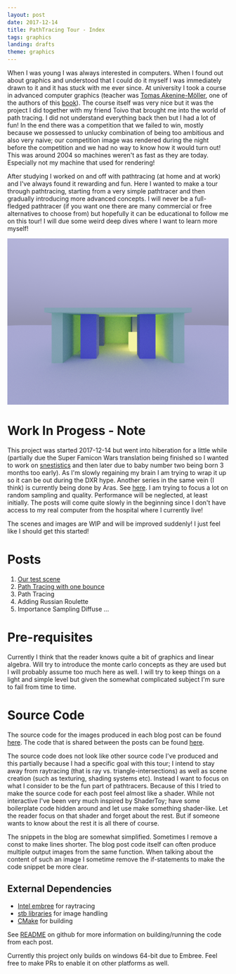```yaml
---
layout: post
date: 2017-12-14
title: PathTracing Tour - Index
tags: graphics
landing: drafts
theme: graphics
---
```

When I was young I was always interested in computers. When I found out about graphics and understood that I could do it myself I was immediately drawn to it and it has stuck with me ever since. At university I took a course in advanced computer graphics (teacher was [Tomas Akenine-Möller](@inversepixel), one of the authors of this [book](http://www.realtimerendering.com/book.html)). The course itself was very nice but it was the project I did together with my friend Toivo that brought me into the world of path tracing. I did not understand everything back then but I had a lot of fun! In the end there was a competition that we failed to win, mostly because we possessed to unlucky combination of being too ambitious and also very naive; our competition image was rendered during the night before the competition and we had no way to know how it would turn out! This was around 2004 so machines weren't as fast as they are today. Especially not my machine that used for rendering!

After studying I worked on and off with pathtracing (at home and at work) and I've always found it rewarding and fun. Here I wanted to make a tour through pathtracing, starting from a very simple pathtracer and then gradually introducing more advanced concepts. I will never be a full-fledged pathtracer (if you want one there are many commercial or free alternatives to choose from) but hopefully it can be educational to follow me on this tour! I will due some weird deep dives where I want to learn more myself!

![Sneak peak of things to come!](images/pathtracing-tour/image5-2.png)

# Work In Progess - Note

This project was started 2017-12-14 but went into hiberation for a little while (partially due the Super Famicon Wars translation being finished so I wanted to work on [snestistics](https://breakin.github.io/snestistics) and then later due to baby number two being born 3 months too early). As I'm slowly regaining my brain I am trying to wrap it up so it can be out during the DXR hype. Another series in the same vein (I think) is currently being done by Aras. See [here](http://aras-p.info/blog/2018/03/28/Daily-Pathtracer-Part-0-Intro/). I am trying to focus a lot on random sampling and quality. Performance will be neglected, at least initially. The posts will come quite slowly in the beginning since I don't have access to my real computer from the hospital where I currently live!

The scenes and images are WIP and will be improved suddenly! I just feel like I should get this started!

# Posts

1. [Our test scene](/pathtracing-tour-1)
2. [Path Tracing with one bounce](/pathtracing-tour-2)
3. Path Tracing
4. Adding Russian Roulette
5. Importance Sampling Diffuse
...

# Pre-requisites

Currently I think that the reader knows quite a bit of graphics and linear algebra. Will try to introduce the monte carlo concepts as they are used but I will probably assume too much here as well. I will try to keep things on a light and simple level but given the somewhat complicated subject I'm sure to fail from time to time.

# Source Code

The source code for the images produced in each blog post can be found [here](https://github.com/breakin/pathtracer). The code that is shared between the posts can be found [here](https://github.com/breakin/pathtracer/tree/master/shared_code).

The source code does not look like other source code I've produced and this partially because I had a specific goal with this tour; I intend to stay away from raytracing (that is ray vs. triangle-intersections) as well as scene creation (such as texturing, shading systems etc). Instead I want to focus on what I consider to be the fun part of pathtracers. Because of this I tried to make the source code for each post feel almost like a shader. While not interactive I've been very much inspired by ShaderToy; have some boilerplate code hidden around and let use make something shader-like. Let the reader focus on that shader and forget about the rest. But if someone wants to know about the rest it is all there of course.

The snippets in the blog are somewhat simplified. Sometimes I remove a const to make lines shorter. The blog post code itself can often produce multiple output images from the same function. When talking about the content of such an image I sometime remove the if-statements to make the code snippet be more clear.

## External Dependencies

* [Intel embree](https://embree.github.io) for raytracing
* [stb libraries](https://github.com/nothings/stb) for image handling
* [CMake](https://cmake.org/) for building

See [README](https://github.com/breakin/pathtracer/blob/master/README.md) on github for more information on building/running the code from each post.

Currently this project only builds on windows 64-bit due to Embree. Feel free to make PRs to enable it on other platforms as well.